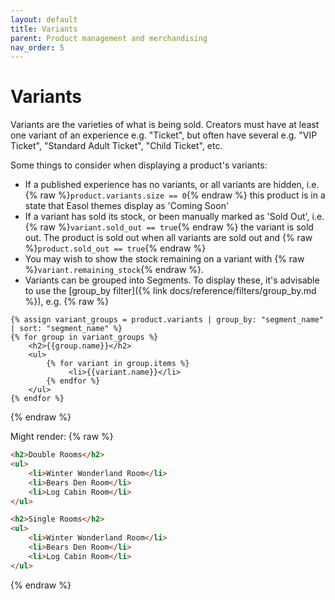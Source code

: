 ```yaml
---
layout: default
title: Variants
parent: Product management and merchandising
nav_order: 5
---
```


# Variants

Variants are the varieties of what is being sold. Creators must have at least one variant of an experience e.g. "Ticket", but often have several e.g. "VIP Ticket", "Standard Adult Ticket", "Child Ticket", etc.

Some things to consider when displaying a product's variants:
- If a published experience has no variants, or all variants are hidden, i.e. {% raw %}`product.variants.size == 0`{% endraw %} this product is in a state that Easol themes display as 'Coming Soon'
- If a variant has sold its stock, or been manually marked as 'Sold Out', i.e. {% raw %}`variant.sold_out == true`{% endraw %} the variant is sold out. The product is sold out when all variants are sold out and {% raw %}`product.sold_out == true`{% endraw %}
- You may wish to show the stock remaining on a variant with {% raw %}`variant.remaining_stock`{% endraw %}.
- Variants can be grouped into Segments. To display these, it's advisable to use the [group_by filter]({% link docs/reference/filters/group_by.md %}), e.g.
{% raw %}
```liquid
{% assign variant_groups = product.variants | group_by: "segment_name" | sort: "segment_name" %}
{% for group in variant_groups %}
    <h2>{{group.name}}</h2>
    <ul>
        {% for variant in group.items %}
             <li>{{variant.name}}</li>
        {% endfor %}
    </ul>
{% endfor %}
```
{% endraw %}

Might render:
{% raw %}
```html
<h2>Double Rooms</h2>
<ul>
    <li>Winter Wonderland Room</li>
    <li>Bears Den Room</li>
    <li>Log Cabin Room</li>
</ul>

<h2>Single Rooms</h2>
<ul>
    <li>Winter Wonderland Room</li>
    <li>Bears Den Room</li>
    <li>Log Cabin Room</li>
</ul>
```
{% endraw %}
